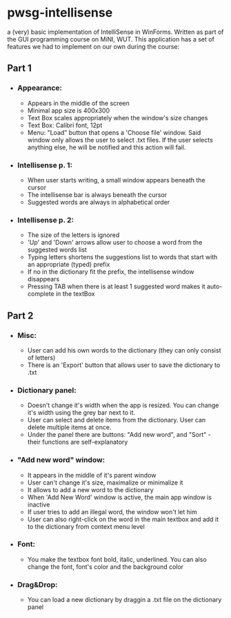 # pwsg-intellisense
a (very) basic implementation of IntelliSense in WinForms. Written as part of the GUI programming course on MiNI, WUT. This application has a set of features we had to implement on our own during the course:

## Part 1
*  ###    Appearance:
    *   Appears in the middle of the screen
    *   Minimal app size is 400x300
    *   Text Box scales appropriately when the window's size changes
    *   Text Box: Calibri font, 12pt
    *   Menu: "Load" button that opens a 'Choose file' window. Said window only allows the user to select .txt files. If the user selects anything else, he will be notified and this action will fail.

* ###   Intellisense p. 1:
    *   When user starts writing, a small window appears beneath the cursor
    *   The intellisense bar is always beneath the cursor
    *   Suggested words are always in alphabetical order
* ###  Intellisense p. 2:
    *   The size of the letters is ignored
    *   'Up' and 'Down' arrows allow user to choose a word from the suggested words list
    *   Typing letters shortens the suggestions list to words that start with an appropriate (typed) prefix
    *   If no in the dictionary fit the prefix, the intellisense window disappears
    *   Pressing TAB when there is at least 1 suggested word makes it auto-complete in the textBox
    
## Part 2

*  ### Misc:
    *  User can add his own words to the dictionary (they can only consist of letters)
    *  There is an 'Export' button that allows user to save the dictionary to .txt
*  ### Dictionary panel:
    * Doesn't change it's width when the app is resized. You can change it's width using the grey bar next to it.
    *  User can select and delete items from the dictionary. User can delete multiple items at once.
    *  Under the panel there are buttons: "Add new word", and "Sort" - their functions are self-explanatory
*  ### "Add new word" window:
    *  It appears in the middle of it's parent window
    *  User can't change it's size, maximalize or minimalize it
    *  It allows to add a new word to the dictionary
    *  When 'Add New Word' window is active, the main app window is inactive
    *  If user tries to add an illegal word, the window won't let him
    *  User can also right-click on the word in the main textbox and add it to the dictionary from context menu level
*  ### Font:
    * You make the textbox font bold, italic, underlined. You can also change the font, font's color and the background color
*  ### Drag&Drop:
    *   You can load a new dictionary by draggin a .txt file on the dictionary panel
